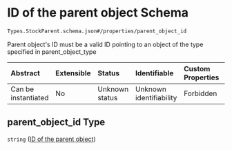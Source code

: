 # ID of the parent object Schema

```txt
Types.StockParent.schema.json#/properties/parent_object_id
```

Parent object's ID must be a valid ID pointing to an object of the type specified in parent_object_type

| Abstract            | Extensible | Status         | Identifiable            | Custom Properties | Additional Properties | Access Restrictions | Defined In                                                                          |
| :------------------ | :--------- | :------------- | :---------------------- | :---------------- | :-------------------- | :------------------ | :---------------------------------------------------------------------------------- |
| Can be instantiated | No         | Unknown status | Unknown identifiability | Forbidden         | Allowed               | none                | [StockParent.schema.json*](../types/StockParent.schema.json "open original schema") |

## parent_object_id Type

`string` ([ID of the parent object](stockparent-properties-id-of-the-parent-object.md))
